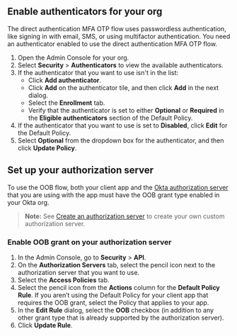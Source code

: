 ## Enable authenticators for your org

The direct authentication MFA OTP flow uses passwordless authentication, like signing in with email, SMS, or using multifactor authentication. You need an authenticator enabled to use the direct authentication MFA OTP flow.

1. Open the Admin Console for your org.
1. Select **Security** > **Authenticators** to view the available authenticators.
1. If the authenticator that you want to use isn't in the list:
    * Click **Add authenticator**.
    * Click **Add** on the authenticator tile, and then click **Add** in the next dialog.
    * Select the **Enrollment** tab.
    * Verify that the authenticator is set to either **Optional** or **Required** in the **Eligible authenticators** section of the Default Policy.
1. If the authenticator that you want to use is set to **Disabled**, click **Edit** for the Default Policy.
1. Select **Optional** from the dropdown box for the authenticator, and then click **Update Policy**.

## Set up your authorization server

To use the OOB flow, both your client app and the [Okta authorization server](/docs/concepts/auth-servers/) that you are using with the app must have the OOB grant type enabled in your Okta org.

> **Note:** See [Create an authorization server](/docs/guides/customize-authz-server/) to create your own custom authorization server.

### Enable OOB grant on your authorization server

1. In the Admin Console, go to **Security** > **API**.
2. On the **Authorization Servers** tab, select the pencil icon next to the authorization server that you want to use.
3. Select the **Access Policies** tab.
4. Select the pencil icon from the **Actions** column for the **Default Policy Rule**.
    If you aren’t using the Default Policy for your client app that requires the OOB grant, select the Policy that applies to your app.
5. In the **Edit Rule** dialog, select the **OOB** checkbox (in addition to any other grant type that is already supported by the authorization server).
6. Click **Update Rule**.
